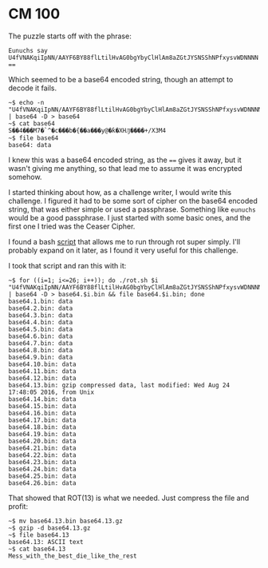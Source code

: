 # CM 100

The puzzle starts off with the phrase:

`Eunuchs say U4fVNAKqiIpNN/AAYF6BY88flLtilHvAG0bgYbyClHlAm8aZGtJYSNSShNPfxysvWDNNNN==`

Which seemed to be a base64 encoded string, though an attempt to decode it fails.

```
~$ echo -n "U4fVNAKqiIpNN/AAYF6BY88flLtilHvAG0bgYbyClHlAm8aZGtJYSNSShNPfxysvWDNNNN==" | base64 -D > base64
~$ cat base64
S��4���M7�`^�c���b�{��a���y@�ƙ�XHԒ����+/X3M4
~$ file base64
base64: data
````

I knew this was a base64 encoded string, as the `==` gives it away, but it wasn't giving me anything, so that lead me to assume it was encrypted somehow. 

I started thinking about how, as a challenge writer, I would write this challenge. I figured it had to be some sort of cipher on the base64 encoded string, that was either simple or used a passphrase. Something like `eunuchs` would be a good passphrase. I just started with some basic ones, and the first one I tried was the Ceaser Cipher.

I found a bash [script](https://gist.github.com/75th/5778694) that allows me to run through rot super simply. I'll probably expand on it later, as I found it very useful for this challenge.

I took that script and ran this with it:

```
~$ for ((i=1; i<=26; i++)); do ./rot.sh $i "U4fVNAKqiIpNN/AAYF6BY88flLtilHvAG0bgYbyClHlAm8aZGtJYSNSShNPfxysvWDNNNN==" | base64 -D > base64.$i.bin && file base64.$i.bin; done
base64.1.bin: data
base64.2.bin: data
base64.3.bin: data
base64.4.bin: data
base64.5.bin: data
base64.6.bin: data
base64.7.bin: data
base64.8.bin: data
base64.9.bin: data
base64.10.bin: data
base64.11.bin: data
base64.12.bin: data
base64.13.bin: gzip compressed data, last modified: Wed Aug 24 17:48:05 2016, from Unix
base64.14.bin: data
base64.15.bin: data
base64.16.bin: data
base64.17.bin: data
base64.18.bin: data
base64.19.bin: data
base64.20.bin: data
base64.21.bin: data
base64.22.bin: data
base64.23.bin: data
base64.24.bin: data
base64.25.bin: data
base64.26.bin: data
```

That showed that ROT(13) is what we needed. Just compress the file and profit:
```
~$ mv base64.13.bin base64.13.gz
~$ gzip -d base64.13.gz
~$ file base64.13
base64.13: ASCII text
~$ cat base64.13
Mess_with_the_best_die_like_the_rest
```
